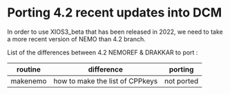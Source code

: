 # Porting 4.2 recent updates into DCM

In order to use XIOS3_beta that has been released in 2022, we need to take a more recent version of NEMO than 4.2 branch.

List of the differences between 4.2 NEMOREF & DRAKKAR to port :

| routine | difference | porting |
|--|--|--|
| makenemo | how to make the list of CPPkeys | not ported |

